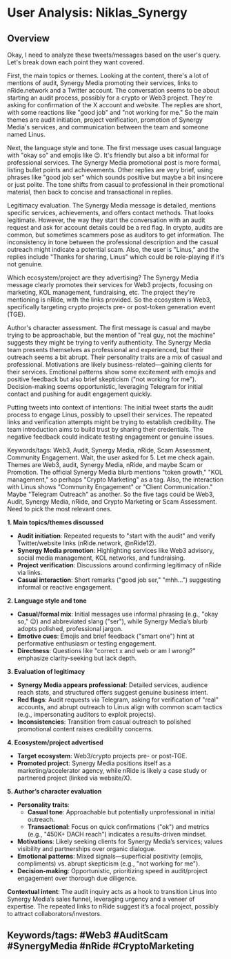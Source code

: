 # User Analysis: Niklas_Synergy

## Overview

<think>
Okay, I need to analyze these tweets/messages based on the user's query. Let's break down each point they want covered.

First, the main topics or themes. Looking at the content, there's a lot of mentions of audit, Synergy Media promoting their services, links to nRide.network and a Twitter account. The conversation seems to be about starting an audit process, possibly for a crypto or Web3 project. They're asking for confirmation of the X account and website. The replies are short, with some reactions like "good job" and "not working for me." So the main themes are audit initiation, project verification, promotion of Synergy Media's services, and communication between the team and someone named Linus.

Next, the language style and tone. The first message uses casual language with "okay so" and emojis like 😉. It's friendly but also a bit informal for professional services. The Synergy Media promotional post is more formal, listing bullet points and achievements. Other replies are very brief, using phrases like "good job ser" which sounds positive but maybe a bit insincere or just polite. The tone shifts from casual to professional in their promotional material, then back to concise and transactional in replies.

Legitimacy evaluation. The Synergy Media message is detailed, mentions specific services, achievements, and offers contact methods. That looks legitimate. However, the way they start the conversation with an audit request and ask for account details could be a red flag. In crypto, audits are common, but sometimes scammers pose as auditors to get information. The inconsistency in tone between the professional description and the casual outreach might indicate a potential scam. Also, the user is "Linus," and the replies include "Thanks for sharing, Linus" which could be role-playing if it's not genuine.

Which ecosystem/project are they advertising? The Synergy Media message clearly promotes their services for Web3 projects, focusing on marketing, KOL management, fundraising, etc. The project they're mentioning is nRide, with the links provided. So the ecosystem is Web3, specifically targeting crypto projects pre- or post-token generation event (TGE).

Author's character assessment. The first message is casual and maybe trying to be approachable, but the mention of "real guy, not the machine" suggests they might be trying to verify authenticity. The Synergy Media team presents themselves as professional and experienced, but their outreach seems a bit abrupt. Their personality traits are a mix of casual and professional. Motivations are likely business-related—gaining clients for their services. Emotional patterns show some excitement with emojis and positive feedback but also brief skepticism ("not working for me"). Decision-making seems opportunistic, leveraging Telegram for initial contact and pushing for audit engagement quickly.

Putting tweets into context of intentions: The initial tweet starts the audit process to engage Linus, possibly to upsell their services. The repeated links and verification attempts might be trying to establish credibility. The team introduction aims to build trust by sharing their credentials. The negative feedback could indicate testing engagement or genuine issues.

Keywords/tags: Web3, Audit, Synergy Media, nRide, Scam Assessment, Community Engagement. Wait, the user asked for 5. Let me check again. Themes are Web3, audit, Synergy Media, nRide, and maybe Scam or Promotion. The official Synergy Media blurb mentions "token growth," "KOL management," so perhaps "Crypto Marketing" as a tag. Also, the interaction with Linus shows "Community Engagement" or "Client Communication." Maybe "Telegram Outreach" as another. So the five tags could be Web3, Audit, Synergy Media, nRide, and Crypto Marketing or Scam Assessment. Need to pick the most relevant ones.
</think>

**1. Main topics/themes discussed**  
- **Audit initiation**: Repeated requests to "start with the audit" and verify Twitter/website links (nRide.network, @nRide12).  
- **Synergy Media promotion**: Highlighting services like Web3 advisory, social media management, KOL networks, and fundraising.  
- **Project verification**: Discussions around confirming legitimacy of nRide via links.  
- **Casual interaction**: Short remarks ("good job ser," "mhh...") suggesting informal or reactive engagement.  

**2. Language style and tone**  
- **Casual/formal mix**: Initial messages use informal phrasing (e.g., "okay so," 😉) and abbreviated slang ("ser"), while Synergy Media’s blurb adopts polished, professional jargon.  
- **Emotive cues**: Emojis and brief feedback ("smart one") hint at performative enthusiasm or testing engagement.  
- **Directness**: Questions like "correct x and web or am I wrong?" emphasize clarity-seeking but lack depth.  

**3. Evaluation of legitimacy**  
- **Synergy Media appears professional**: Detailed services, audience reach stats, and structured offers suggest genuine business intent.  
- **Red flags**: Audit requests via Telegram, asking for verification of "real" accounts, and abrupt outreach to Linus align with common scam tactics (e.g., impersonating auditors to exploit projects).  
- **Inconsistencies**: Transition from casual outreach to polished promotional content raises credibility concerns.  

**4. Ecosystem/project advertised**  
- **Target ecosystem**: Web3/crypto projects pre- or post-TGE.  
- **Promoted project**: Synergy Media positions itself as a marketing/accelerator agency, while nRide is likely a case study or partnered project (linked via website/X).  

**5. Author’s character evaluation**  
- **Personality traits**:  
  - **Casual tone**: Approachable but potentially unprofessional in initial outreach.  
  - **Transactional**: Focus on quick confirmations ("ok") and metrics (e.g., "450K+ DACH reach") indicates a results-driven mindset.  
- **Motivations**: Likely seeking clients for Synergy Media’s services; values visibility and partnerships over organic dialogue.  
- **Emotional patterns**: Mixed signals—superficial positivity (emojis, compliments) vs. abrupt skepticism (e.g., "not working for me").  
- **Decision-making**: Opportunistic, prioritizing speed in audit/project engagement over thorough due diligence.  

**Contextual intent**: The audit inquiry acts as a hook to transition Linus into Synergy Media’s sales funnel, leveraging urgency and a veneer of expertise. The repeated links to nRide suggest it’s a focal project, possibly to attract collaborators/investors.  

**Keywords/tags**: #Web3 #AuditScam #SynergyMedia #nRide #CryptoMarketing
---

